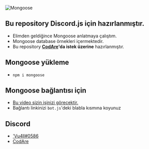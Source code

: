 ![Mongoose](https://miro.medium.com/max/1750/1*Ta4qktHtO--RMUpnR08mBg.jpeg)

## Bu repository Discord.js için hazırlanmıştır.
- Elimden geldiğince Mongoose anlatmaya çalıştım.
- Mongoose database örnekleri içermektedir.
- Bu repository **[CodAre](https://discord.gg/Dc2Y5H35sR)'da istek üzerine** hazırlanmıştır.

## Mongoose yükleme
- `npm i mongoose`

## Mongoose bağlantısı için
- [Bu video sizin işinizi görecektir.](https://youtu.be/0z5RYknYwDA)
- Bağlantı linkinizi `bot.js`'deki blabla kısmına koyunuz

## Discord
- ['Vu4ll#0586](https://discord.com/users/269480080823025664)
- [CodAre](https://discord.gg/Dc2Y5H35sR)

